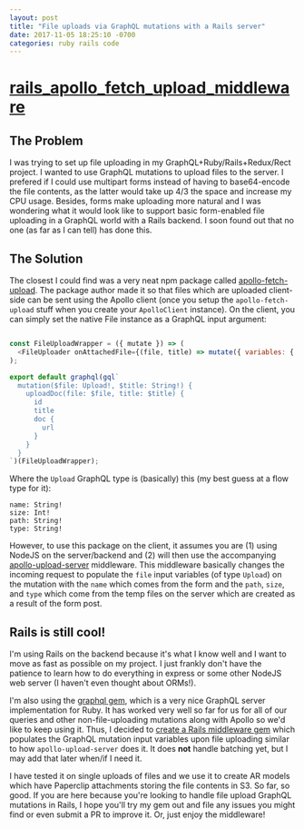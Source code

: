 ```yaml
---
layout: post
title: "File uploads via GraphQL mutations with a Rails server"
date: 2017-11-05 18:25:10 -0700
categories: ruby rails code
---
```


# [rails_apollo_fetch_upload_middleware](https://github.com/abeland/apollo_fetch_upload_rails_middleware)

## The Problem

I was trying to set up file uploading in my GraphQL+Ruby/Rails+Redux/Rect project. I wanted to use GraphQL mutations to upload
files to the server. I prefered if I could use multipart forms instead of having to base64-encode the file contents, as the
latter would take up 4/3 the space and increase my CPU usage. Besides, forms make uploading more natural and I was
wondering what it would look like to support basic form-enabled file uploading in a GraphQL world with a Rails backend. I soon
found out that no one (as far as I can tell) has done this.

## The Solution

The closest I could find was a very neat npm package called 
[apollo-fetch-upload](https://github.com/apollographql/apollo-fetch/tree/master/packages/apollo-fetch-upload). The package
author made it so that files which are uploaded client-side can be sent using the Apollo client (once you setup the
`apollo-fetch-upload` stuff when you create your `ApolloClient` instance). On the client, you can simply set the native File
instance as a GraphQL input argument:

```js

const FileUploadWrapper = ({ mutate }) => (
  <FileUploader onAttachedFile={(file, title) => mutate({ variables: { file, title } })} />
);

export default graphql(gql`
  mutation($file: Upload!, $title: String!) {
    uploadDoc(file: $file, title: $title) {
      id
      title
      doc {
        url
      }
    }
  }
`)(FileUploadWrapper);
```

Where the `Upload` GraphQL type is (basically) this (my best guess at a flow type for it):

```
name: String!
size: Int!
path: String!
type: String!
```

However, to use this package on the client, it assumes you are (1) using NodeJS on the server/backend and (2) will then use
the accompanying [apollo-upload-server](https://github.com/jaydenseric/apollo-upload-server) middleware. This middleware 
basically changes the incoming request to populate the `file` input variables (of type `Upload`) on the mutation with the
`name` which comes from the form and the `path`, `size`, and `type` which come from the temp files on the server which are
created as a result of the form post.

## Rails is still cool!

I'm using Rails on the backend because it's what I know well and I want to move as fast as possible on my project. I just
frankly don't have the patience to learn how to do everything in express or some other NodeJS web server (I haven't even
thought about ORMs!).

I'm also using the [graphql gem](https://github.com/rmosolgo/graphql-ruby), which is a very nice GraphQL server implementation
for Ruby. It has worked very well so far for us for all of our queries and other non-file-uploading mutations along with Apollo
so we'd like to keep using it. Thus, I decided to
[create a Rails middleware gem](https://github.com/abeland/apollo_fetch_upload_rails_middleware) which populates the
GraphQL mutation input variables upon file uploading similar to how `apollo-upload-server` does it. It does __not__ handle
batching yet, but I may add that later when/if I need it.

I have tested it on single uploads of files and we use it to create AR models which have Paperclip attachments storing the
file contents in S3. So far, so good. If you are here because you're looking to handle file upload GraphQL mutations in Rails,
I hope you'll try my gem out and file any issues you might find or even submit a PR to improve it. Or, just enjoy the middleware!
